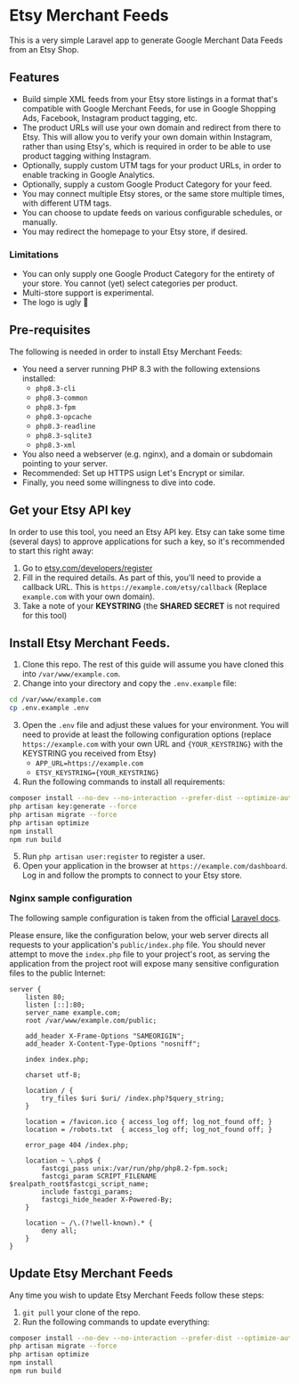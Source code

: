 # Etsy Merchant Feeds

This is a very simple Laravel app to generate Google Merchant Data Feeds from an Etsy Shop.

## Features

 - Build simple XML feeds from your Etsy store listings in a format that's compatible with Google Merchant Feeds, for use in Google Shopping Ads, Facebook, Instagram product tagging, etc.
 - The product URLs will use your own domain and redirect from there to Etsy. This will allow you to verify your own domain within Instagram, rather than using Etsy's, which  is required in order to be able to use product tagging withing Instagram.
 - Optionally, supply custom UTM tags for your product URLs, in order to enable tracking in Google Analytics.
 - Optionally, supply a custom Google Product Category for your feed.
 - You may connect multiple Etsy stores, or the same store multiple times, with different UTM tags.  
 - You can choose to update feeds on various configurable schedules, or manually.
 - You may redirect the homepage to your Etsy store, if desired.

### Limitations

 - You can only supply one Google Product Category for the entirety of your store. You cannot (yet) select categories per product.
 - Multi-store support is experimental.
 - The logo is ugly 😬

## Pre-requisites

The following is needed in order to install Etsy Merchant Feeds:

- You need a server running PHP 8.3 with the following extensions installed:
  - `php8.3-cli`
  - `php8.3-common`
  - `php8.3-fpm`
  - `php8.3-opcache`
  - `php8.3-readline`
  - `php8.3-sqlite3`
  - `php8.3-xml`
- You also need a webserver (e.g. nginx), and a domain or subdomain pointing to your server.
- Recommended: Set up HTTPS usign Let's Encrypt or similar.
- Finally, you need some willingness to dive into code.

## Get your Etsy API key

In order to use this tool, you need an Etsy API key. Etsy can take some time (several days) to approve applications for such a key, so it's recommended to start this right away:

1. Go to [etsy.com/developers/register](https://www.etsy.com/developers/register) 
2. Fill in the required details. As part of this, you'll need to provide a callback URL. This is `https://example.com/etsy/callback` (Replace `example.com` with your own domain).
3. Take a note of your **KEYSTRING** (the **SHARED SECRET** is not required for this tool) 

## Install Etsy Merchant Feeds.

1. Clone this repo. The rest of this guide will assume you have cloned this into `/var/www/example.com`.
2. Change into your directory and copy the `.env.example` file:
```bash
cd /var/www/example.com
cp .env.example .env
```
3. Open the `.env` file and adjust these values for your environment. You will need to provide at least the following configuration options (replace `https://example.com` with your own URL and `{YOUR_KEYSTRING}` with the KEYSTRING you received from Etsy) 
   - `APP_URL=https://example.com`
   - `ETSY_KEYSTRING={YOUR_KEYSTRING}`
4. Run the following commands to install all requirements:
```bash
composer install --no-dev --no-interaction --prefer-dist --optimize-autoloader 
php artisan key:generate --force
php artisan migrate --force
php artisan optimize 
npm install
npm run build 
```
5. Run `php artisan user:register` to register a user.
6. Open your application in the browser at `https://example.com/dashboard`. Log in and follow the prompts to connect to your Etsy store.

### Nginx sample configuration

The following sample configuration is taken from the official [Laravel docs](https://laravel.com/docs/11.x/deployment#server-configuration).

Please ensure, like the configuration below, your web server directs all requests to your application's `public/index.php` file. You should never attempt to move the `index.php` file to your project's root, as serving the application from the project root will expose many sensitive configuration files to the public Internet:

```nginx
server {
    listen 80;
    listen [::]:80;
    server_name example.com;
    root /var/www/example.com/public;
 
    add_header X-Frame-Options "SAMEORIGIN";
    add_header X-Content-Type-Options "nosniff";
 
    index index.php;
 
    charset utf-8;
 
    location / {
        try_files $uri $uri/ /index.php?$query_string;
    }
 
    location = /favicon.ico { access_log off; log_not_found off; }
    location = /robots.txt  { access_log off; log_not_found off; }
 
    error_page 404 /index.php;
 
    location ~ \.php$ {
        fastcgi_pass unix:/var/run/php/php8.2-fpm.sock;
        fastcgi_param SCRIPT_FILENAME $realpath_root$fastcgi_script_name;
        include fastcgi_params;
        fastcgi_hide_header X-Powered-By;
    }
 
    location ~ /\.(?!well-known).* {
        deny all;
    }
}
```

## Update Etsy Merchant Feeds

Any time you wish to update Etsy Merchant Feeds follow these steps:

1. `git pull` your clone of the repo.
2. Run the following commands to update everything:
```bash
composer install --no-dev --no-interaction --prefer-dist --optimize-autoloader
php artisan migrate --force
php artisan optimize
npm install
npm run build
```
